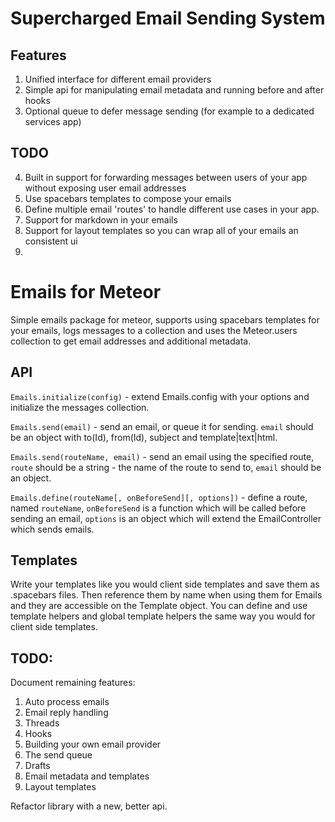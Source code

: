 Supercharged Email Sending System
======================

Features
----------------------
1. Unified interface for different email providers
2. Simple api for manipulating email metadata and running before and after hooks
3. Optional queue to defer message sending (for example to a dedicated services app)

TODO
----------------------
4. Built in support for forwarding messages between users of your app without exposing user email addresses
5. Use spacebars templates to compose your emails
6. Define multiple email 'routes' to handle different use cases in your app.
7. Support for markdown in your emails
8. Support for layout templates so you can wrap all of your emails an consistent ui
9. 

Emails for Meteor
======================
Simple emails package for meteor, supports using spacebars templates for your emails, logs messages to a collection and uses the Meteor.users collection to get email addresses and additional metadata.

API
----------------------
`Emails.initialize(config)` - extend Emails.config with your options and initialize the messages collection.

`Emails.send(email)` - send an email, or queue it for sending. `email` should be an object with to(Id), from(Id), subject and template|text|html.

`Emails.send(routeName, email)` - send an email using the specified route, `route` should be a string - the name of the route to send to, `email` should be an object.

`Emails.define(routeName[, onBeforeSend][, options])` - define a route, named `routeName`, `onBeforeSend` is a function which will be called before sending an email, `options` is an object which will extend the EmailController which sends emails.

Templates
----------------------
Write your templates like you would client side templates and save them as .spacebars files. Then reference them by name when using them for Emails and they are accessible on the Template object. You can define and use template helpers and global template helpers the same way you would for client side templates.

TODO:
----------------------
Document remaining features:
1. Auto process emails
2. Email reply handling
3. Threads
4. Hooks
5. Building your own email provider
6. The send queue
7. Drafts
8. Email metadata and templates
9. Layout templates

Refactor library with a new, better api.

